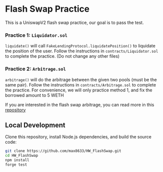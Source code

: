 # Flash Swap Practice
This is a UniswapV2 flash swap practice, our goal is to pass the test.

### Practice 1: `Liquidator.sol`
`liquidate()` will call `FakeLendingProtocol.liquidatePosition()` to liquidate the position of the user.
Follow the instructions in `contracts/Liquidator.sol` to complete the practice.
(Do not change any other files)

### Practice 2: `Arbitrage.sol`
`arbitrage()` will do the arbitrage between the given two pools (must be the same pair).
Follow the instructions in `contracts/Arbitrage.sol` to complete the practice.
For convenience, we will only practice method 1, and fix the borrowed amount to 5 WETH

If you are interested in the flash swap arbitrage, you can read more in this [repository](https://github.com/paco0x/amm-arbitrageur)

## Local Development
Clone this repository, install Node.js dependencies, and build the source code:

```bash
git clone https://github.com/max8633/HW_FlashSwap.git
cd HW_FlashSwap
npm install
forge test
```
